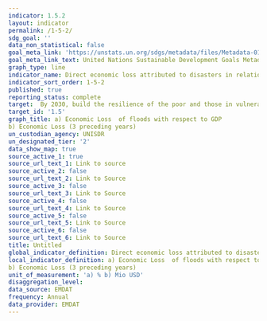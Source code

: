 ```yaml
---
indicator: 1.5.2
layout: indicator
permalink: /1-5-2/
sdg_goal: ''
data_non_statistical: false
goal_meta_link: 'https://unstats.un.org/sdgs/metadata/files/Metadata-01-05-02.pdf'
goal_meta_link_text: United Nations Sustainable Development Goals Metadata
graph_type: line
indicator_name: Direct economic loss attributed to disasters in relation to global gross domestic product (GDP)
indicator_sort_order: 1-5-2
published: true
reporting_status: complete
target:  By 2030, build the resilience of the poor and those in vulnerable situations and reduce their exposure and vulnerability to climate-related extreme events and other economic, social and environmental shocks and disasters
target_id: '1.5'
graph_title: a) Economic Loss  of floods with respect to GDP
b) Economic Loss (3 preceding years)
un_custodian_agency: UNISDR
un_designated_tier: '2'
data_show_map: true
source_active_1: true
source_url_text_1: Link to source
source_active_2: false
source_url_text_2: Link to Source
source_active_3: false
source_url_text_3: Link to Source
source_active_4: false
source_url_text_4: Link to Source
source_active_5: false
source_url_text_5: Link to Source
source_active_6: false
source_url_text_6: Link to Source
title: Untitled
global_indicator_definition: Direct economic loss attributed to disasters in relation to global gross domestic product (GDP)
local_indicator_definition: a) Economic Loss  of floods with respect to GDP
b) Economic Loss (3 preceding years)
unit_of_measurement: 'a) % b) Mio USD'
disaggregation_level: 
data_source: EMDAT
frequency: Annual
data_provider: EMDAT
---
```

